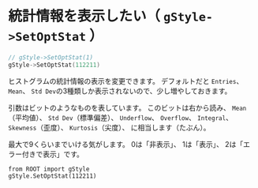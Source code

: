 # 統計情報を表示したい（ ``gStyle->SetOptStat`` ）

```cpp
// gStyle->SetOptStat(1)
gStyle->SetOptStat(112211)
```

ヒストグラムの統計情報の表示を変更できます。
デフォルトだと
``Entries``、
``Mean``、
``Std Dev``の3種類しか表示されないので、少し増やしておきます。

引数はビットのようなものを表しています。
このビットは右から読み、
``Mean``（平均値）、
``Std Dev``（標準偏差）、
``Underflow``、
``Overflow``、
``Integral``、
``Skewness``（歪度）、
``Kurtosis``（尖度）、
に相当します（たぶん）。

最大で9くらいまでいける気がします。
0は「非表示」、
1は「表示」、
2は「エラー付きで表示」です。

```python3
from ROOT import gStyle
gStyle.SetOptStat(112211)
```
